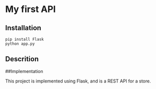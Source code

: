 # My first API

## Installation

```
pip install Flask
python app.py
```

## Descrition

##Implementation

This project is implemented using Flask, and is a REST API for a store.
